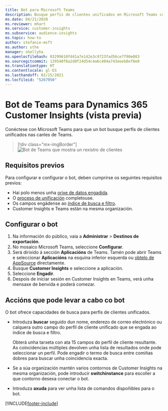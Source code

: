 ```yaml
---
title: Bot para Microsoft Teams
description: Busque perfís de clientes unificados en Microsoft Teams coa axuda dun bot.
ms.date: 04/21/2020
ms.reviewer: mhart
ms.service: customer-insights
ms.subservice: audience-insights
ms.topic: how-to
author: stefanie-msft
ms.author: sthe
manager: shellyha
ms.openlocfilehash: 03299610fd41a7e142e3c9723fad56ce7f90e083
ms.sourcegitcommit: 139548f8a2d0f24d54c4a6c404a743eeeb8ef8e0
ms.translationtype: HT
ms.contentlocale: gl-ES
ms.lasthandoff: 02/15/2021
ms.locfileid: "5267950"
---
```

# <a name="teams-bot-for-dynamics-365-customer-insights-preview"></a>Bot de Teams para Dynamics 365 Customer Insights (vista previa)

Conéctese con Microsoft Teams para que un bot busque perfís de clientes unificados nas canles de Teams.

> [!div class="mx-imgBorder"]
> ![Bot de Teams que mostra un rexistro de clientes](media/teams-bot.png "Bot de Teams que mostra un rexistro de clientes")

## <a name="prerequisites"></a>Requisitos previos

Para configurar e configurar o bot, deben cumprirse os seguintes requisitos previos:

- Hai polo menos unha [orixe de datos engadida](data-sources.md).
- O [proceso de unificación](data-unification.md) completouse.
- Os campos engádense ao [índice de busca e filtro](search-filter-index.md).
- Customer Insights e Teams están na mesma organización.

## <a name="configure-the-bot"></a>Configurar o bot

1. Na información do público, vaia a **Administrar** > **Destinos de exportación**.
1. No mosaico Microsoft Teams, seleccione **Configurar**.
1. Será dirixido á sección **Aplicacións** de Teams. Tamén pode abrir Teams e seleccionar **Aplicacións** na esquina inferior esquerda ou [obtelo de AppSource](https://go.microsoft.com/fwlink/?linkid=2124104) directamente.
1. Busque **Customer Insights** e seleccione a aplicación.
1. Seleccione **Engadir**.
1. Despois de iniciar sesión en Customer Insights en Teams, verá unha mensaxe de benvida e poderá comezar.

## <a name="things-you-can-do-with-the-bot"></a>Accións que pode levar a cabo co bot

O bot ofrece capacidades de busca para perfís de clientes unificados.

- Introduza **buscar** seguido dun nome, enderezo de correo electrónico ou calquera outro campo do perfil de cliente unificado que se engada ao índice de busca e filtro.

  Obterá unha tarxeta con ata 15 campos do perfil de cliente resultante. As coincidencias múltiples devolven unha lista de resultados onde pode seleccionar un perfil. Pode engadir o termo de busca entre comiñas dobres para buscar unha coincidencia exacta.

- Se a súa organización mantén varios contornos de Customer Insights na mesma organización, pode introducir **switchinstance** para escoller a que contorno desexa conectar o bot.

- Introduza **axuda** para ver unha lista de comandos dispoñibles para o bot.  


[!INCLUDE[footer-include](../includes/footer-banner.md)]